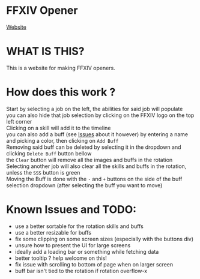 # FFXIV Opener

[Website](https://aho-senpai.github.io/FFXIVOpener/)

# WHAT IS THIS?

This is a website for making FFXIV openers.

# How does this work ?

Start by selecting a job on the left, the abilities for said job will populate  
you can also hide that job selection by clicking on the FFXIV logo on the top left corner  
Clicking on a skill will add it to the timeline  
you can also add a buff (see [Issues](#known-issues-and-todo) about it however) by entering a name and picking a color, then clicking on `Add Buff`  
Removing said buff can be deleted by selecting it in the dropdown and clicking `Delete Buff` button bellow  
the `Clear` button will remove all the images and buffs in the rotation  
Selecting another job will also clear all the skills and buffs in the rotation, unless the `SSS` button is green  
Moving the Buff is done with the `-` and `+` buttons on the side of the buff selection dropdown (after selecting the buff you want to move)  

# Known Issues and TODO:

- use a better sortable for the rotation skills and buffs
- use a better resizable for buffs
- fix some clipping on some screen sizes (especially with the buttons div)
- unsure how to present the UI for large screens 
- ideally add a loading bar or something while fetching data
- better tooltip ? help welcome on this!  
- fix issue with scrolling to bottom of page when on larger screen
- buff bar isn't tied to the rotation if rotation overflow-x

